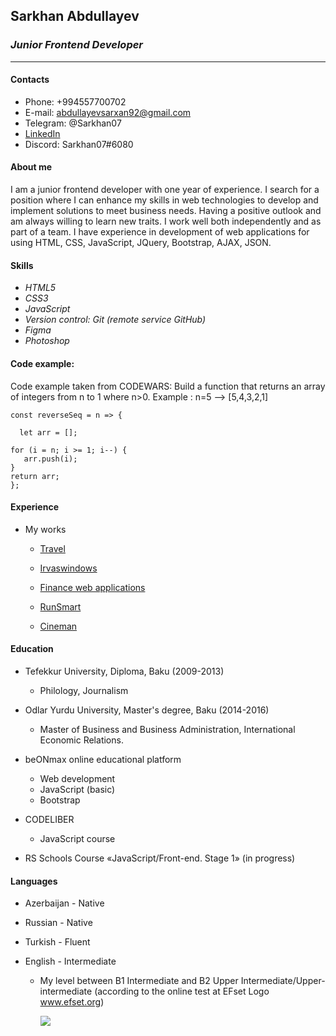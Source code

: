 ## **Sarkhan Abdullayev**

### **_Junior Frontend Developer_**

---

#### **Contacts**

-   Phone: +994557700702
-   E-mail: abdullayevsarxan92@gmail.com
-   Telegram: @Sarkhan07
-   [LinkedIn](https://www.linkedin.com/in/sarkhan-abdullayev-5528601a1/ 'Описание')
-   Discord: Sarkhan07#6080

#### **About me**

I am a junior frontend developer with one year of experience. I search for a position where I can enhance my skills in web technologies to develop and implement solutions to meet business needs. Having a positive outlook and am always willing to learn new traits. I work well both independently and as part of a team. I have experience in development of web applications for using HTML, CSS, JavaScript, JQuery, Bootstrap, AJAX, JSON.

#### **Skills**

-   _HTML5_
-   _CSS3_
-   _JavaScript_
-   _Version control: Git (remote service GitHub)_
-   _Figma_
-   _Photoshop_

#### **Code example:**

Code example taken from CODEWARS: Build a function that returns an array of integers from n to 1 where n>0.
Example : n=5 --> [5,4,3,2,1]

```
const reverseSeq = n => {

  let arr = [];

for (i = n; i >= 1; i--) {
   arr.push(i);
}
return arr;
};

```

#### **Experience**

-   My works

    -   [Travel](https://sarkhan07.github.io/Travel/src/ 'Описание')

    -   [Irvaswindows](https://sarkhan07.github.io/irvaswindows/dist/ 'Описание')

    -   [Finance web applications](https://sarkhan07.github.io/finance/src/ 'Описание')

    -   [RunSmart](https://sarkhan07.github.io/portfolio/puls/index.html 'Описание')

    -   [Cineman](https://sarkhan07.github.io/portfolio/cineman/index.html 'Описание')

#### **Education**

-   Tefekkur University, Diploma, Baku (2009-2013)

    -   Philology, Journalism

-   Odlar Yurdu University, Master's degree, Baku (2014-2016)
    -   Master of Business and Business Administration, International Economic Relations.

*   beONmax online educational platform

    -   Web development
    -   JavaScript (basic)
    -   Bootstrap

*   CODELIBER
    -   JavaScript course

-   RS Schools Course «JavaScript/Front-end. Stage 1» (in progress)

#### **Languages**

-   Azerbaijan - Native
-   Russian - Native
-   Turkish - Fluent
-   English - Intermediate

    -   My level between B1 Intermediate and B2 Upper Intermediate/Upper-intermediate (according to the online test at EFset Logo www.efset.org)

        ![](/rsschool-cv/unnamed.png)
